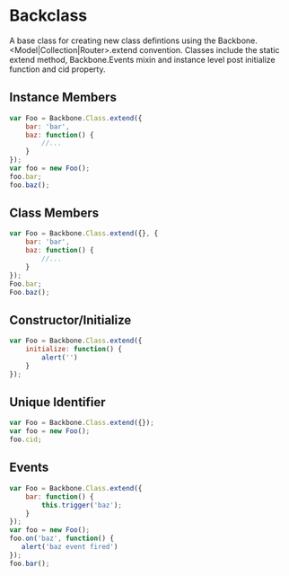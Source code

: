# Backclass

A base class for creating new class defintions using the Backbone.&lt;Model|Collection|Router&gt;.extend convention. 
Classes include the static extend method, Backbone.Events mixin and instance level post initialize function 
and cid property.

## Instance Members
```js
var Foo = Backbone.Class.extend({
    bar: 'bar',
    baz: function() {
        //...
    }
});
var foo = new Foo();
foo.bar;
foo.baz();
```

## Class Members
```js
var Foo = Backbone.Class.extend({}, {
    bar: 'bar',
    baz: function() {
        //...
    }
});
Foo.bar;
Foo.baz();
```

## Constructor/Initialize
```js
var Foo = Backbone.Class.extend({
    initialize: function() {
        alert('')
    }
});
```

##  Unique Identifier
```js
var Foo = Backbone.Class.extend({});
var foo = new Foo();
foo.cid;
```

##  Events
```js
var Foo = Backbone.Class.extend({
    bar: function() {
        this.trigger('baz');
    }
});
var foo = new Foo();
foo.on('baz', function() {
   alert('baz event fired') 
});
foo.bar();
```
